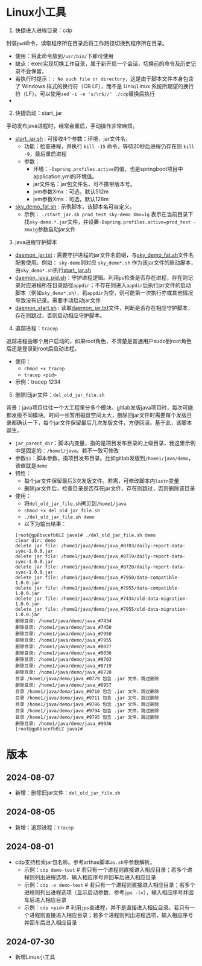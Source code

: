 # Linux小工具
1. 快捷进入进程目录：cdp

封装`pwd`命令，读取程序所在目录后将工作路径切换到程序所在目录。
- 使用：将此命令放到`/usr/bin/`下即可使用
- 缺点：exec实现切换工作目录，属于新开启一个会话，切换前的命令及历史记录不会保留。
- 若执行时提示：`: No such file or directory`，这是由于脚本文件本身包含了 Windows 样式的换行符（CR LF），而不是 Unix/Linux 系统所期望的换行符（LF）。可以使用`sed -i -e 's/\r$//' ./cdp`替换后执行
- 

2. 快捷启动：start_jar

手动发布java进程时，经常会重启，手动操作非常麻烦。
- [start_jar.sh](start_jar%2Fstart_jar.sh) : 可接收4个参数：环境，jar文件名，
  - 功能：检查进程，并执行 `kill -15` 命令，等待20秒后进程仍存在则 `kill -9`，最后重启进程
  - 参数：
    - 环境：`-Dspring.profiles.active`的值，也是springboot项目中application.yml的环境值。
    - jar文件名：jar包文件名，可不携带版本号。
    - jvm参数Xmx：可选，默认512m
    - jvm参数Xms：可选，默认128m
- [sky_demo_fat.sh](start_jar%2Fsky_demo_fat.sh) : 示例脚本，该脚本名可自定义。
  - 示例： `./start_jar.sh prod_test sky-demo Xmx=1g` 表示在当前目录下找`sky-demo.*.jar`文件，并设置`-Dspring.profiles.active=prod_test -Xmx1g`参数启动jar文件

3. java进程守护脚本
- [daemon_jar.txt](daemon_java_pid%2Fdaemon_jar.txt) : 需要守护进程的jar文件名前缀，与[sky_demo_fat.sh](start_jar%2Fsky_demo_fat.sh)文件名配套使用。例如： `sky-demo`则对应 `sky_demo*.sh` 作为该jar文件的启动脚本，由`sky_demo*.sh`执行[start_jar.sh](start_jar%2Fstart_jar.sh)
- [daemon_java_pid.sh](daemon_java_pid%2Fdaemon_java_pid.sh)：守护进程逻辑。利用`ps`检查是否存在进程，存在则记录对应进程所在目录路径`appdir`；不存在则进入`appdir`后执行jar文件的启动脚本（例如`sky_demo*.sh`），若`appdir`为空，则可能第一次执行亦或其他情况导致没有记录。需要手动启动jar文件
- [daemon_start.sh](daemon_java_pid%2Fdaemon_start.sh) : 读取[daemon_jar.txt](daemon_java_pid%2Fdaemon_jar.txt)文件，判断是否存在相应守护脚本，存在则跳过，否则启动相应守护脚本。

4. 追踪进程：`tracep`

追踪进程由哪个用户启动的，如果root角色，不清楚是普通用户sudo到root角色后还是登录到root后启动进程。
- 使用：
  - `chmod +x tracep`
  - `tracep <pid>`
- 示例：tracep 1234

5. 删除旧jar文件：`del_old_jar_file.sh`

背景：java项目往往一个大工程里分多个模块。gitlab发版java项目时，每次可能都发版不同模块。时间一长暂用磁盘空间太大，删除旧jar文件时需要每个发版目录都确认一下，每个jar文件保留最后几次发版文件，方便回滚。基于此，该脚本诞生。
- `jar_parent_dir`：脚本内变量，指的是项目发布目录的上级目录，我这里示例中是固定的：`/home1/java`。若不一致可修改
- 参数`$1`：脚本参数，指项目发布目录。比如gitlab发版到`/home1/java/demo`，该值就是`demo`
- 特性：
  - 每个jar文件保留最后3次发版文件。若需，可修改脚本内`lastn`变量
  - 删除jar文件后，检查目录是否存在jar文件，存在则跳过，否则删除该目录
- 使用：
  - 将`del_old_jar_file.sh`拷贝到`/home1/java`
  - `chmod +x del_old_jar_file.sh`
  - `./del_old_jar_file.sh demo`
  - 以下为输出结果：
  ```
  [root@gp8bscefb0iZ java]# ./del_old_jar_file.sh demo
  clear dir: demo
  delete jar file: /home1/java/demo/java_#8703/daily-report-data-sync-1.0.0.jar
  delete jar file: /home1/java/demo/java_#8719/daily-report-data-sync-1.0.0.jar
  delete jar file: /home1/java/demo/java_#8720/daily-report-data-sync-1.0.0.jar
  delete jar file: /home1/java/demo/java_#7950/data-compatible-1.0.0.jar
  delete jar file: /home1/java/demo/java_#7955/data-compatible-1.0.0.jar
  delete jar file: /home1/java/demo/java_#7434/old-data-migration-1.0.0.jar
  delete jar file: /home1/java/demo/java_#7955/old-data-migration-1.0.0.jar
  删除目录: /home1/java/demo/java_#7434
  删除目录: /home1/java/demo/java_#7450
  删除目录: /home1/java/demo/java_#7950
  删除目录: /home1/java/demo/java_#7955
  删除目录: /home1/java/demo/java_#8027
  删除目录: /home1/java/demo/java_#8036
  删除目录: /home1/java/demo/java_#8703
  删除目录: /home1/java/demo/java_#8719
  删除目录: /home1/java/demo/java_#8720
  目录 /home1/java/demo/java_#8779 包含 .jar 文件，跳过删除
  删除目录: /home1/java/demo/java_#8957
  目录 /home1/java/demo/java_#9710 包含 .jar 文件，跳过删除
  目录 /home1/java/demo/java_#9711 包含 .jar 文件，跳过删除
  目录 /home1/java/demo/java_#9786 包含 .jar 文件，跳过删除
  目录 /home1/java/demo/java_#9794 包含 .jar 文件，跳过删除
  目录 /home1/java/demo/java_#9795 包含 .jar 文件，跳过删除
  删除目录: /home1/java/demo/java_#9936
  [root@gp8bscefb0iZ java]#
  ```

# 版本
## 2024-08-07
- 新增：删除旧jar文件：`del_old_jar_file.sh`
## 2024-08-05
- 新增：追踪进程：`tracep`
## 2024-08-01
- cdp支持检索jar包名称。参考arthas脚本`as.sh`中参数解析。
  - 示例：`cdp demo-test` # 若只有一个进程则直接进入相应目录；若多个进程则列出进程选项，输入相应序号并回车后进入相应目录
  - 示例：`cdp -v demo-test` # 若只有一个进程则直接进入相应目录；若多个进程则列出进程选项（显示启动参数，参考`jps -lv`），输入相应序号并回车后进入相应目录
  - 示例：`cdp <pid>` # 利用`jps`查进程，并不是直接进入相应目录。若只有一个进程则直接进入相应目录；若多个进程则列出进程选项，输入相应序号并回车后进入相应目录

## 2024-07-30
- 新增Linux小工具
